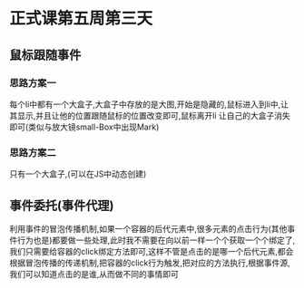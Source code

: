 # 正式课第五周第三天
## 鼠标跟随事件
### 思路方案一
每个li中都有一个大盒子,大盒子中存放的是大图,开始是隐藏的,鼠标进入到li中,让其显示,并且让他的位置跟随鼠标的位置改变即可,鼠标离开li 让自己的大盒子消失即可(类似与放大镜small-Box中出现Mark)

### 思路方案二
只有一个大盒子,(可以在JS中动态创建)

## 事件委托(事件代理)
利用事件的冒泡传播机制,如果一个容器的后代元素中,很多元素的点击行为(其他事件行为也是)都要做一些处理,此时我不需要在向以前一样一个个获取一个个绑定了,我们只需要给容器的click绑定方法即可,这样不管是点击的是哪一个后代元素,都会根据冒泡传播的传递机制,把容器的click行为触发,把对应的方法执行,根据事件源,我们可以知道点击的是谁,从而做不同的事情即可

